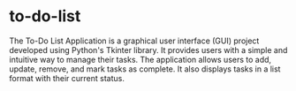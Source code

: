 # to-do-list
The To-Do List Application is a graphical user interface (GUI) project developed using Python's Tkinter library. It provides users with a simple and intuitive way to manage their tasks. The application allows users to add, update, remove, and mark tasks as complete. It also displays tasks in a list format with their current status.
